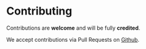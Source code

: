 # Contributing

Contributions are **welcome** and will be fully **credited**.

We accept contributions via Pull Requests on [Github](https://github.com/owenvoke/quoter-zsh).
